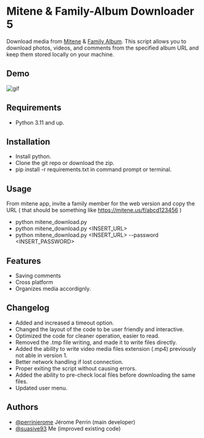 
# Mitene & Family-Album Downloader 5

Download media from [Mitene](https://mitene.us/) & [Family Album](https://family-album.com/). This script allows you to download photos, videos, and comments from the specified album URL and keep them stored locally on your machine.


## Demo
![gif](https://github.com/suasive93/mitene-familyalbum-downloader/assets/20932109/9c313b0f-6b36-4e35-9c81-b612e07aa2e7)

## Requirements
- Python 3.11 and up.

## Installation

- Install python.
- Clone the git repo or download the zip.
- pip install -r requirements.txt in command prompt or terminal.
    
## Usage

From mitene app, invite a family member for the web version and copy the URL 
( that should be something like https://mitene.us/f/abcd123456 )
- python mitene_download.py
- python mitene_download.py <INSERT_URL>
- python mitene_download.py <INSERT_URL> --password <INSERT_PASSWORD>



## Features

- Saving comments
- Cross platform
- Organizes media accordignly.


## Changelog

- Added and increased a timeout option.
- Changed the layout of the code to be user friendly and interactive. 
- Optimized the code for cleaner operation, easier to read.
- Removed the .tmp file writing, and made it to write files directly. 
- Added the ability to write video media files extension (.mp4) previously not able in version 1.
- Better network handling if lost connection.
- Proper exiting the script without causing errors.
- Added the ability to pre-check local files before downloading the same files.
- Updated user menu.  


## Authors

- [@perrinjerome](https://github.com/perrinjerome) Jérome Perrin (main developer)
- [@suasive93](https://github.com/xeloria/) Me (improved existing code)


